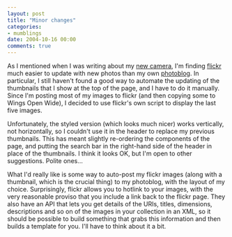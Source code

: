 ```yaml
---
layout: post
title: "Minor changes"
categories:
- mumblings
date: 2004-10-16 00:00
comments: true
---
```


<p>As I mentioned when I was writing about my <a href="http://www.rousette.org.uk/blog/archives/2004/10/10/new-camera/">new camera</a>, I'm finding <a href="http://www.flickr.com/">flickr</a> much easier to update with new photos than my own <a href="http://www.rousette.org.uk/wingsopenwide/index.php" title="Wings Open Wide">photoblog</a>. In particular, I still haven't found a good way to automate the updating of the thumbnails that I show at the top of the page, and I have to do it manually. Since I'm posting most of my images to flickr (and then copying some to Wings Open Wide), I decided to use flickr's own script to display the last five images.</p>

<p>Unfortunately, the styled version (which looks much nicer) works vertically, not horizontally, so I couldn't use it in the header to replace my previous thumbnails. This has meant slightly re-ordering the components of the page, and putting the search bar in the right-hand side of the header in place of the thumbnails. I think it looks OK, but I'm open to other suggestions. Polite ones...</p>

<p>What I'd really like is some way to auto-post my flickr images (along with a thumbnail, which is the crucial thing) to my photoblog, with the layout of my choice. Surprisingly, flickr allows you to hotlink to your images, with the very reasonable proviso that you include a link back to the flickr page. They also have an API that lets you get details of the URIs, titles, dimensions, descriptions and so on of the images in your collection in an XML, so it should be possible to build something that grabs this information and then builds a template for you. I'll have to think about it a bit.</p>


